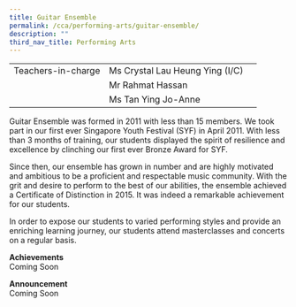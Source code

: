```yaml
---
title: Guitar Ensemble
permalink: /cca/performing-arts/guitar-ensemble/
description: ""
third_nav_title: Performing Arts
---
```

|  	|  	|  	|			
|---	|---	|---	|			
|  	Teachers-in-charge 	|  	Ms Crystal Lau Heung Ying (I/C)	|  		|  
|  		|  	Mr Rahmat Hassan	|  		|  
|  		|  	Ms Tan Ying Jo-Anne	|  		|  


Guitar Ensemble was formed in 2011 with less than 15 members. We took part in our first ever Singapore Youth Festival (SYF) in April 2011. With less than 3 months of training, our students displayed the spirit of resilience and excellence by clinching our first ever Bronze Award for SYF.

Since then, our ensemble has grown in number and are highly motivated and ambitious to be a proficient and respectable music community. With the grit and desire to perform to the best of our abilities, the ensemble achieved a Certificate of Distinction in 2015. It was indeed a remarkable achievement for our students.

In order to expose our students to varied performing styles and provide an enriching learning journey, our students attend masterclasses and concerts on a regular basis.

**Achievements**
<br>Coming Soon

**Announcement** 
<br>Coming Soon
